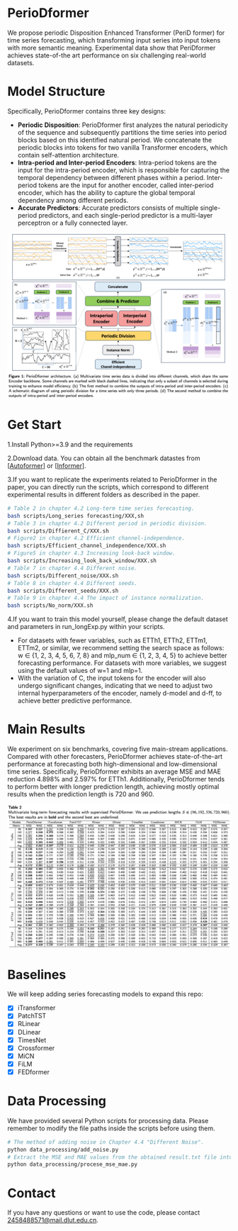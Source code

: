 # PerioDformer
We propose periodic Disposition Enhanced Transformer (PeriD
former) for time series forecasting, which transforming input series into input
 tokens with more semantic meaning.
Experimental data show that PeriDformer achieves state-of-the
art performance on six challenging real-world datasets.

# Model Structure
Specifically, PerioDformer contains three key designs:

- **Periodic Disposition**: PerioDformer first analyzes the natural periodicity of the sequence and subsequently partitions the time series into period blocks based on this identified natural period. We concatenate the periodic blocks into tokens for two vanilla Transformer encoders, which contain self-attention architecture.
- **Intra-period and Inter-period Encoders**: Intra-period tokens are the input for the intra-period encoder, which is responsible for capturing the temporal dependency between different phases within a period. Inter-period tokens are the input for another encoder, called inter-period encoder, which has the ability to capture the global temporal dependency among different periods.
- **Accurate Predictors**: Accurate predictors consists of multiple single-period predictors, and each single-period predictor is a multi-layer perceptron or a fully connected layer.

![model_structure.jpg](pic/model_structure.jpg)

# Get Start
1.Install Python>=3.9 and the requirements

2.Download data. You can obtain all the benchmark datastes from [[Autoformer](https://github.com/thuml/Autoformer)] or [[Informer](https://github.com/zhouhaoyi/Informer2020)].

3.If you want to replicate the experiments related to PerioDformer in the paper, you can directly run the scripts, which correspond to different experimental results in different folders as described in the paper.

```bash
# Table 2 in chapter 4.2 Long-term time series forecasting.
bash scripts/Long_series forecasting/XXX,sh
# Table 3 in chapter 4.2 Different period in periodic division.
bash scripts/Diffierent_C/XXX.sh
# Figure2 in chapter 4.2 Efficient channel-independence.
bash scripts/Efficient_channel_independence/XXX.sh
# Figure5 in chapter 4.3 Increasing look-back window.
bash scripts/Increasing_look_back_window/XXX.sh
# Table 7 in chapter 4.4 Different noise.
bash scripts/Different_noise/XXX.sh
# Table 8 in chapter 4.4 Different seeds.
bash scripts/Different_seeds/XXX.sh
# Table 9 in chapter 4.4 The impact of instance normalization.
bash scripts/No_norm/XXX.sh
```

4.If you want to train this model yourself, please change the default dataset and parameters in run_longExp.py within your scripts.

- For datasets with fewer variables, such as ETTh1, ETTh2, ETTm1, ETTm2, or similar, we recommend setting the search space as follows: w ∈ {1, 2, 3, 4, 5, 6, 7, 8} and mlp_num ∈ {1, 2, 3, 4, 5} to achieve better forecasting performance. For datasets with more variables, we suggest using the default values of w=1 and mlp=1.
- With the variation of C, the input tokens for the encoder will also undergo significant changes, indicating that we need to adjust two internal hyperparameters of the encoder, namely d-model and d-ff, to achieve better predictive performance.



# Main Results

We experiment on six benchmarks, covering five main-stream applications. 
Compared with other forecasters, PerioDformer achieves state-of-the-art performance at forecasting both high-dimensional and low-dimensional time series. Specifically, PerioDformer exhibits an average MSE and MAE reduction 4.898\% and 2.597\% for ETTh1.
Additionally, PerioDformer tends to perform better with longer prediction length, achieving mostly optimal results when the prediction length is 720 and 960.

![main_results.jpg](pic/main_results.jpg)

# Baselines

We will keep adding series forecasting models to expand this repo:

- [x] iTransformer
- [x] PatchTST
- [x] RLinear
- [x] DLinear
- [x] TimesNet
- [x] Crossformer
- [x] MiCN
- [x] FiLM
- [x] FEDformer

# Data Processing

We have provided several Python scripts for processing data. Please remember to modify the file paths inside the scripts before using them.

```bash
# The method of adding noise in Chapter 4.4 "Different Noise".
python data_processing/add_noise.py
# Extract the MSE and MAE values from the obtained result.txt file into a CSV file.
python data_processing/procese_mse_mae.py
```



# Contact

If you have any questions or want to use the code, please contact 2458488571@mail.dlut.edu.cn.







